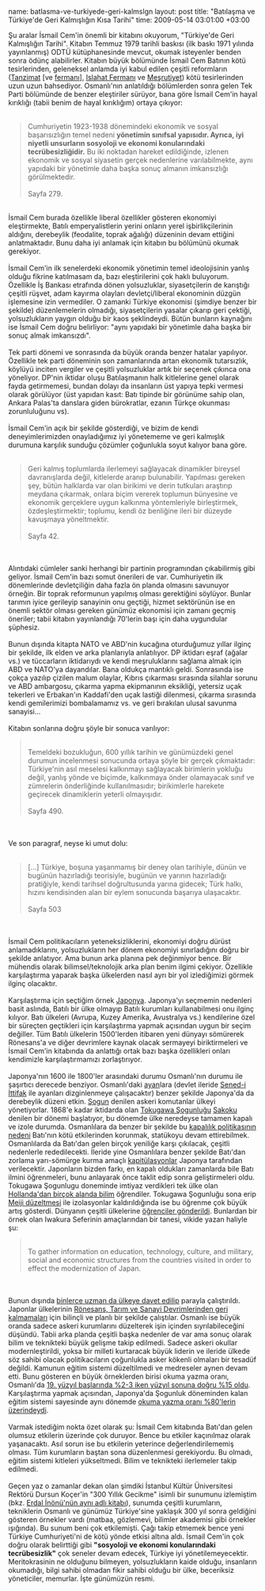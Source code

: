 name: batlasma-ve-turkiyede-geri-kalmslgn
layout: post
title: "Batılaşma ve Türkiye'de Geri Kalmışlığın Kısa Tarihi"
time: 2009-05-14 03:01:00 +03:00

Şu aralar İsmail Cem'in önemli bir kitabını okuyorum, "Türkiye'de Geri Kalmışlığın Tarihi". Kitabın Temmuz 1979 tarihli baskısı (ilk baskı 1971 yılında yayınlanmış) ODTÜ kütüphanesinde mevcut, okumak isteyenler benden sonra ödünç alabilirler. Kitabın büyük bölümünde İsmail Cem Batının kötü tesirlerinden, geleneksel anlamda iyi kabul edilen çeşitli reformların (<a href="http://tr.wikipedia.org/wiki/Tanzimat">Tanzimat</a> [ve <a href="http://sozluk.sourtimes.org/show.asp?t=Tanzimat+Ferman%C4%B1">fermanı</a>], <a href="http://sozluk.sourtimes.org/show.asp?t=%C4%B1slahat+ferman%C4%B1">Islahat Fermanı</a> ve <a href="http://tr.wikipedia.org/wiki/Me%C5%9Frutiyet">Meşrutiyet</a>) kötü tesirlerinden uzun uzun bahsediyor. Osmanlı'nın anlatıldığı bölümlerden sonra gelen Tek Parti bölümünde de benzer eleştiriler sürüyor, bana göre İsmail Cem'in hayal kırıklığı (tabii benim de hayal kırıklığım) ortaya çıkıyor:<br /><br /><blockquote>Cumhuriyetin 1923-1938 dönemindeki ekonomik ve sosyal başarısızlığın temel nedeni <span style="font-weight:bold;">yönetimin sınıfsal yapısıdır. Ayrıca, iyi niyetli unsurların sosyoloji ve ekonomi konularındaki tecrübesizliğidir.</span> Bu iki noktadan hareket edildiğinde, izlenen ekonomik ve sosyal siyasetin gerçek nedenlerine varılabilmekte, aynı yapıdaki bir yönetimle daha başka sonuç almanın imkansızlığı görülmektedir.<br /><br />Sayfa 279.</blockquote><br />İsmail Cem burada özellikle liberal özellikler gösteren ekonomiyi eleştirmekte, Batılı emperyalistlerin yerini onların yerel işbirlikçilerinin aldığını, derebeylik (feodalite, toprak ağalığı) düzeninin devam ettiğini anlatmaktadır. Bunu daha iyi anlamak için kitabın bu bölümünü okumak gerekiyor.<br /><br />İsmail Cem'in ilk senelerdeki ekonomik yönetimin temel ideolojisinin yanlış olduğu fikrine katılmasam da, bazı eleştirilerini çok haklı buluyorum. Özellikle İş Bankası etrafında dönen yolsuzluklar, siyasetçilerin de karıştığı çeşitli rüşvet, adam kayırma olayları devletçi/liberal ekonominin düzgün işlemesine izin vermediler. O zamanki Türkiye ekonomisi (şimdiye benzer bir şekilde) düzenlemelerin olmadığı, siyasetçilerin yasalar çıkarıp geri çektiği, yolsuzlukların yaygın olduğu bir kaos şeklindeydi. Bütün bunların kaynağını ise İsmail Cem doğru belirliyor: "aynı yapıdaki bir yönetimle daha başka bir sonuç almak imkansızdı".<br /><br />Tek parti dönemi ve sonrasında da büyük oranda benzer hatalar yapılıyor. Özellikle tek parti döneminin son zamanlarında artan ekonomik tutarsızlık, köylüyü inciten vergiler ve çeşitli yolsuzluklar artık bir seçenek çıkınca ona yöneliyor. DP'nin iktidar oluşu Batılaşmanın halk kitlelerine genel olarak fayda getirmemesi, bundan dolayı da insanların üst yapıya tepki vermesi olarak görülüyor (üst yapıdan kasıt: Batı tipinde bir görünüme sahip olan, Ankara Palas'ta danslara giden bürokratlar, ezanın Türkçe okunması zorunluluğunu vs).<br /><br />İsmail Cem'in açık bir şekilde gösterdiği, ve bizim de kendi deneyimlerimizden onayladığımız iyi yönetememe ve geri kalmışlık durumuna karşılık sunduğu çözümler çoğunlukla soyut kalıyor bana göre. <br /><br /><blockquote>Geri kalmış toplumlarda ilerlemeyi sağlayacak dinamikler bireysel davranışlarda değil, kitlelerde aranıp bulunabilir. Yapılması gereken şey, bütün halklarda var olan birikimi ve derin tutkuları araştırıp meydana çıkarmak, onlara biçim vererek toplumun bünyesine ve ekonomik gerçeklere uygun kalkınma yöntemleriyle birleştirmek, özdeşleştirmektir; toplumu, kendi öz benliğine ileri bir düzeyde kavuşmaya yöneltmektir.<br /><br />Sayfa 42.</blockquote><br /><br />Alıntıdaki cümleler sanki herhangi bir partinin programından çıkabilirmiş gibi geliyor. İsmail Cem'in bazı somut önerileri de var. Cumhuriyetin ilk dönemlerinde devletçiliğin daha fazla ön planda olmasını savunuyor örneğin. Bir toprak reformunun yapılmış olması gerektiğini söylüyor. Bunlar tarımın iyice gerileyip sanayinin onu geçtiği, hizmet sektörünün ise en önemli sektör olması gereken günümüz ekonomisi için zamanı geçmiş öneriler; tabii kitabın yayınlandığı 70'lerin başı için daha uygundular şüphesiz.<br /><br />Bunun dışında kitapta NATO ve ABD'nin kucağına oturduğumuz yıllar ilginç bir şekilde, ilk elden ve arka planlarıyla anlatılıyor. DP iktidarı eşraf (ağalar vs.) ve tüccarların iktidarıydı ve kendi meşruluklarını sağlama almak için ABD ve NATO'ya dayandılar. Bana oldukça mantıklı geldi. Sonrasında ise çokça yazılıp çizilen malum olaylar, Kıbrıs çıkarması sırasında silahlar sorunu ve ABD ambargosu, çıkarma yapma ekipmanının eksikliği, yetersiz uçak tekerleri ve Erbakan'ın Kaddafi'den uçak lastiği dilenmesi, çıkarma sırasında kendi gemilerimizi bombalamamız vs. ve geri bırakılan ulusal savunma sanayisi...<br /><br />Kitabın sonlarına doğru şöyle bir sonuca varılıyor:<br /><blockquote><br />Temeldeki bozukluğun, 600 yıllık tarihin ve günümüzdeki genel durumun incelenmesi sonucunda ortaya şöyle bir gerçek çıkmaktadır: Türkiye'nin asıl meselesi kalkınmayı sağlayacak birimlerin yokluğu değil, yanlış yönde ve biçimde, kalkınmaya önder olamayacak sınıf ve zümrelerin önderliğinde kullanılmasıdır; birikimlerle harekete geçirecek dinamiklerin yeterli olmayışıdır.<br /><br />Sayfa 490.</blockquote><br /><br />Ve son paragraf, neyse ki umut dolu:<br /><br /><blockquote>[...] Türkiye, boşuna yaşanmamış bir deney olan tarihiyle, dünün ve bugünün hazırladığı teorisiyle, bugünün ve yarının hazırladığı pratiğiyle, kendi tarihsel doğrultusunda yarına gidecek; Türk halkı, hızını kendisinden alan bir eylem sonucunda başarıya ulaşacaktır.<br /><br />Sayfa 503</blockquote><br /><br />İsmail Cem politikacıların yeteneksizliklerini, ekonomiyi doğru dürüst anlamadıklarını, yolsuzlukların her dönem ekonomiyi sınırladığını doğru bir şekilde anlatıyor. Ama bunun arka planına pek değinmiyor bence. Bir mühendis olarak bilimsel/teknolojik arka plan benim ilgimi çekiyor. Özellikle karşılaştırma yaparak başka ülkelerden nasıl ayrı bir yol izlediğimizi görmek ilginç olacaktır. <br /><br />Karşılaştırma için seçtiğim örnek <a href="http://en.wikipedia.org/wiki/Japan">Japonya</a>. Japonya'yı seçmemin nedenleri basit aslında, Batılı bir ülke olmayıp Batılı kurumları kullanabilmesi onu ilginç kılıyor. Batı ülkeleri (Avrupa, Kuzey Amerika, Avustralya vs.) kendilerine özel bir süreçten geçtikleri için karşılaştırma yapmak açısından uygun bir seçim değiller. Tüm Batılı ülkelerin 1500'lerden itibaren yeni dünyayı sömürerek Rönesans'a ve diğer devrimlere kaynak olacak sermayeyi biriktirmeleri ve İsmail Cem'in kitabında da anlattığı ortak bazı başka özellikleri onları kendimizle karşılaştırmamızı zorlaştırıyor. <br /><br />Japonya'nın 1600 ile 1800'ler arasındaki durumu Osmanlı'nın durumu ile şaşırtıcı derecede benziyor. Osmanlı'daki <a href="http://tr.wikipedia.org/wiki/Ayan">ayan</a>lara (devlet ileride <a href="http://tr.wikipedia.org/wiki/Sened-i_%C4%B0ttifak">Sened-i İttifak</a> ile ayanları dizginlenmeye çalışacaktır) benzer şekilde Japonya'da da derebeylik düzeni etkin. <a href="http://en.wikipedia.org/wiki/Shogun">Şogun</a> denilen askeri komutanlar ülkeyi yönetiyorlar. 1868'e kadar iktidarda olan <a href="http://en.wikipedia.org/wiki/Tokugawa_Shogunate">Tokugawa Şogunluğu</a> <a href="http://en.wikipedia.org/wiki/Sakoku">Sakoku</a> denilen bir dönemi başlatıyor, bu dönemde ülke neredeyse tamamen kapalı ve izole durumda. Osmanlılara da benzer bir şekilde bu <a href="http://en.wikipedia.org/wiki/Sakoku#Rationale">kapalılık politikasının nedeni</a> Batı'nın kötü etkilerinden korunmak, statükoyu devam ettirebilmek. Osmanlılarda da Batı'dan gelen birçok yeniliğe karşı çıkılacak, çeşitli nedenlerle rededilecekti. İleride yine Osmanlılara benzer şekilde Batı'dan zorlama yarı-sömürge kurma amaçlı <a href="http://en.wikipedia.org/wiki/Black_Ships">kapitülasyonlar</a> Japonya tarafından verilecektir. Japonların bizden farkı, en kapalı oldukları zamanlarda bile Batı ilmini öğrenmeleri, bunu anlayarak önce taklit edip sonra geliştirmeleri oldu. Tokugawa Şogunlugu doneminde imtiyaz verdikleri tek ülke olan <a href="http://en.wikipedia.org/wiki/Rangaku">Hollanda'dan birçok alanda bilim</a> öğrendiler. Tokugawa Şogunluğu sona erip <a href="http://en.wikipedia.org/wiki/Meiji_restoration">Meiji düzeltmesi</a> ile izolasyonlar kaldırıldığında ise bu öğrenme çok büyük artış gösterdi. Dünyanın çeşitli ülkelerine <a href="http://en.wikipedia.org/wiki/Iwakura_Mission">öğrenciler gönderildi</a>. Bunlardan bir örnek olan Iwakura Seferinin amaçlarından bir tanesi, vikide yazan haliyle şu:<br /><blockquote><br />To gather information on education, technology, culture, and military, social and economic structures from the countries visited in order to effect the modernization of Japan.</blockquote><br /><br />Bunun dışında <a href="http://en.wikipedia.org/wiki/O-yatoi_gaikokujin">binlerce uzman da ülkeye davet edilip</a> parayla çalıştırıldı. Japonlar ülkelerinin <a href="http://en.wikipedia.org/wiki/Industrial_Revolution#Japan">Rönesans, Tarım ve Sanayi Devrimlerinden geri kalmamaları</a> için bilinçli ve planlı bir şekilde çalıştılar. Osmanlı ise büyük oranda sadece askeri kurumlarını düzelterek işin içinden sıyrılabileceğini düşündü. Tabii arka planda çeşitli başka nedenler de var ama sonuç olarak bilim ve teknikteki büyük gelişme takip edilmedi. Sadece askeri okullar modernleştirildi, yoksa bir milleti kurtaracak büyük liderin ve ileride ülkede söz sahibi olacak politikacıların çoğunlukla asker kökenli olmaları bir tesadüf değildi. Kamunun eğitim sistemi düzeltilmedi ve medreseler aynen devam etti. Bunu gösteren en büyük örneklerden birisi okuma yazma oranı, Osmanlı'da <a href="http://en.wikipedia.org/wiki/Ottoman_Empire#Culture">19. yüzyıl başlarında %2-3 iken yüzyıl sonuna doğru %15 oldu</a>. Karşılaştırma yapmak açısından, Japonya'da Şogunluk döneminden kalan eğitim sistemi sayesinde aynı dönemde <a href="http://en.wikipedia.org/wiki/History_of_education_in_Japan#Edo_period">okuma yazma oranı %80'lerin üzerindeydi</a>.<br /><br />Varmak istediğim nokta özet olarak şu: İsmail Cem kitabında Batı'dan gelen olumsuz etkilerin üzerinde çok duruyor. Bence bu etkiler kaçınılmaz olarak yaşanacaktı. Asıl sorun ise bu etkilerin yeterince değerlendirilememiş olması. Tüm kurumların baştan sona düzenlenmesi gerekiyordu. Bu olmadı, eğitim sistemi kitleleri yükseltmedi. Bilim ve teknikteki ilerlemeler takip edilmedi. <br /><br />Geçen yaz o zamanlar dekan olan şimdiki İstanbul Kültür Üniversitesi Rektörü Dursun Koçer'in "300 Yıllık Gecikme" isimli bir sunumunu izlemiştim (bkz. <a href="http://www.kitapyurdu.com/kitap/default.asp?id=66601">Erdal İnönü'nün aynı adlı kitabı</a>), sunumda çeşitli kurumların, tekniklerin Osmanlı ve günümüz Türkiye'sine yaklaşık 300 yıl sonra geldiğini gösteren örnekler vardı (matbaa, gözlemevi, bilimler akademisi gibi örnekler ışığında). Bu sunum beni çok etkilemişti. Çağı takip etmemek bence yeni Türkiye Cumhuriyeti'ni de kötü yönde etkisi altına aldı. İsmail Cem'in çok doğru olarak belirttiği gibi <span style="font-weight:bold;">"sosyoloji ve ekonomi konularındaki tecrübesizlik"</span> çok seneler devam edecek, Türkiye iyi yönetilemeyecektir. Meritokrasinin ne olduğunu bilmeyen, yolsuzlukların kaide olduğu, insanların okumadığı, bilgi sahibi olmadan fikir sahibi olduğu bir ülke, beceriksiz yöneticiler, memurlar. İşte günümüzün resmi.
